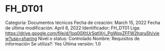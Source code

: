 # FH_DT01

Categoría: Documentos técnicos
Fecha de creación: March 15, 2022
Fecha de última modificación: April 6, 2022
Identificador: FH_DT01
Liga: https://drive.google.com/file/d/1oq00XtUrSqtlXrj_PgWqxZFFW2hqru5h/view?usp=sharing
Nivel o status: Controlado
Nombre: Requisitos de información
Se utiliza?: Yes
Última versión: 1.0